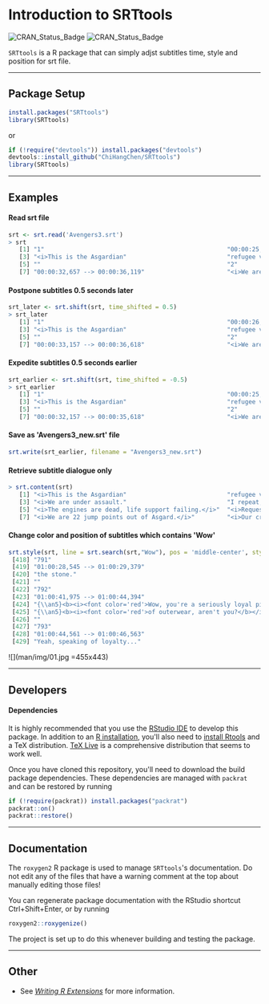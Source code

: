 # **Introduction to SRTtools**

![CRAN\_Status\_Badge](https://www.r-pkg.org/badges/version/SRTtools)
![CRAN\_Status\_Badge](https://cranlogs.r-pkg.org/badges/grand-total/SRTtools)

`SRTtools` is a R package that can simply adjst subtitles time, style and position for srt file.

***

## **Package Setup**

```r
install.packages("SRTtools")
library(SRTtools)
```
or
```r
if (!require("devtools")) install.packages("devtools")
devtools::install_github("ChiHangChen/SRTtools")
library(SRTtools)
```

***

## **Examples**


#### **Read srt file**

```r
srt <- srt.read('Avengers3.srt')
> srt
   [1] "1"                                                   "00:00:25,525 --> 00:00:29,904"                      
   [3] "<i>This is the Asgardian"                            "refugee vessel </i>Statesman<i>.</i>"               
   [5] ""                                                    "2"                                                  
   [7] "00:00:32,657 --> 00:00:36,119"                       "<i>We are under assault."                           
```

#### **Postpone subtitles 0.5 seconds later**

```r
srt_later <- srt.shift(srt, time_shifted = 0.5)
> srt_later
   [1] "1"                                                   "00:00:26,025 --> 00:00:30,404"                      
   [3] "<i>This is the Asgardian"                            "refugee vessel </i>Statesman<i>.</i>"               
   [5] ""                                                    "2"                                                  
   [7] "00:00:33,157 --> 00:00:36,618"                       "<i>We are under assault."                           

```

#### **Expedite subtitles 0.5 seconds earlier**

```r
srt_earlier <- srt.shift(srt, time_shifted = -0.5)
> srt_earlier
   [1] "1"                                                   "00:00:25,025 --> 00:00:29,404"                      
   [3] "<i>This is the Asgardian"                            "refugee vessel </i>Statesman<i>.</i>"               
   [5] ""                                                    "2"                                                  
   [7] "00:00:32,157 --> 00:00:35,618"                       "<i>We are under assault."                           
```
#### **Save as 'Avengers3_new.srt' file**
```r
srt.write(srt_earlier, filename = "Avengers3_new.srt")
```
#### **Retrieve subtitle dialogue only**
```r
> srt.content(srt)
   [1] "<i>This is the Asgardian"                            "refugee vessel </i>Statesman<i>.</i>"               
   [3] "<i>We are under assault."                            "I repeat, we are under assault.</i>"                
   [5] "<i>The engines are dead, life support failing.</i>"  "<i>Requesting aid from any vessel within range.</i>"
   [7] "<i>We are 22 jump points out of Asgard.</i>"         "<i>Our crew is made up of Asgardian families."  

```
#### **Change color and position of subtitles which contains 'Wow'**
```r
srt.style(srt, line = srt.search(srt,"Wow"), pos = 'middle-center', style = c('b','i'), col = 'red')
 [418] "791"                                                                              
 [419] "01:00:28,545 --> 01:00:29,379"                                                    
 [420] "the stone."                                                                       
 [421] ""                                                                                 
 [422] "792"                                                                              
 [423] "01:00:41,975 --> 01:00:44,394"                                                    
 [424] "{\\an5}<b><i><font color='red'>Wow, you're a seriously loyal piece</b></i></font>"
 [425] "{\\an5}<b><i><font color='red'>of outerwear, aren't you?</b></i></font>"          
 [426] ""                                                                                 
 [427] "793"                                                                              
 [428] "01:00:44,561 --> 01:00:46,563"                                                    
 [429] "Yeah, speaking of loyalty..."    
```
![](man/img/01.jpg =455x443)


***

## **Developers**

#### **Dependencies**

It is highly recommended that you use the [RStudio IDE](https://www.rstudio.com/products/RStudio/) to develop this package. In addition to an [R installation](https://cran.r-project.org/bin/windows/base/), you'll also need to [install Rtools](https://cran.r-project.org/bin/windows/Rtools/) and a TeX distribution. [TeX Live](https://tug.org/texlive/) is a comprehensive distribution that seems to work well.

Once you have cloned this repository, you'll need to download the build package dependencies. These dependencies are managed with `packrat` and can be restored by running

```r
if (!require(packrat)) install.packages("packrat")
packrat::on()
packrat::restore()
```

***

## **Documentation**

The `roxygen2` R package is used to manage `SRTtools`'s documentation. Do not edit any of the files that have a warning comment at the top about manually editing those files!

You can regenerate package documentation with the RStudio shortcut Ctrl+Shift+Enter, or by running

```r
roxygen2::roxygenize()
```

The project is set up to do this whenever building and testing the package.

***

## **Other**

* See [_Writing R Extensions_](https://cran.r-project.org/doc/manuals/R-exts.html) for more information.
